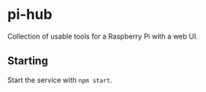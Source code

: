 # pi-hub

Collection of usable tools for a Raspberry Pi with a web UI.

## Starting

Start the service with `npm start`.
